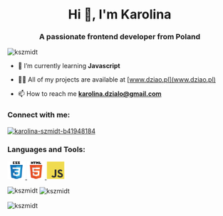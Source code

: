 <h1 align="center">Hi 👋, I'm Karolina</h1>
<h3 align="center">A passionate frontend developer from Poland</h3>

<p align="left"> <img src="https://komarev.com/ghpvc/?username=kszmidt&label=Profile%20views&color=0e75b6&style=flat" alt="kszmidt" /> </p>

- 🌱 I’m currently learning **Javascript**

- 👨‍💻 All of my projects are available at [www.dziao.pl](www.dziao.pl)

- 📫 How to reach me **karolina.dzialo@gmail.com**

<h3 align="left">Connect with me:</h3>
<p align="left">
<a href="https://linkedin.com/in/karolina-szmidt-b41948184" target="blank"><img align="center" src="https://raw.githubusercontent.com/rahuldkjain/github-profile-readme-generator/master/src/images/icons/Social/linked-in-alt.svg" alt="karolina-szmidt-b41948184" height="30" width="40" /></a>
</p>

<h3 align="left">Languages and Tools:</h3>
<p align="left"> <a href="https://www.w3schools.com/css/" target="_blank" rel="noreferrer"> <img src="https://raw.githubusercontent.com/devicons/devicon/master/icons/css3/css3-original-wordmark.svg" alt="css3" width="40" height="40"/> </a> <a href="https://www.w3.org/html/" target="_blank" rel="noreferrer"> <img src="https://raw.githubusercontent.com/devicons/devicon/master/icons/html5/html5-original-wordmark.svg" alt="html5" width="40" height="40"/> </a> <a href="https://developer.mozilla.org/en-US/docs/Web/JavaScript" target="_blank" rel="noreferrer"> <img src="https://raw.githubusercontent.com/devicons/devicon/master/icons/javascript/javascript-original.svg" alt="javascript" width="40" height="40"/> </a> </p>

<p><img align="left" src="https://github-readme-stats.vercel.app/api/top-langs?username=kszmidt&show_icons=true&locale=en&layout=compact" alt="kszmidt" /></p>

<p>&nbsp;<img align="center" src="https://github-readme-stats.vercel.app/api?username=kszmidt&show_icons=true&locale=en" alt="kszmidt" /></p>

<p><img align="center" src="https://github-readme-streak-stats.herokuapp.com/?user=kszmidt&" alt="kszmidt" /></p>
